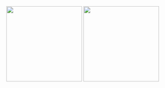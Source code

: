 <!-- ![Anurag's GitHub stats](https://github-readme-stats.vercel.app/api?username=samuelfox1&show_icons=true&theme=github_dark&count_private=true&hide_border=true) -->

<!-- [![Top Langs](https://github-readme-stats.vercel.app/api/top-langs/?username=samuelfox1&layout=compact&theme=github_dark&hide_border=true)](https://github.com/anuraghazra/github-readme-stats) -->

<div >

  <img src="https://github-readme-stats.vercel.app/api?username=samuelfox1&show_icons=true&theme=github_dark&count_private=true&hide_border=true" alt="" height="200"/>
  
  <img src="https://github-readme-stats.vercel.app/api/top-langs/?username=samuelfox1&layout=compact&theme=github_dark&hide_border=true" alt=""  height="200" />
  
</div>
 
 

<!--
**samuelfox1/samuelfox1** is a ✨ _special_ ✨ repository because its `README.md` (this file) appears on your GitHub profile.

Here are some ideas to get you started:

- 🔭 I’m currently working on ...
- 🌱 I’m currently learning ...
- 👯 I’m looking to collaborate on ...
- 🤔 I’m looking for help with ...
- 💬 Ask me about ...
- 📫 How to reach me: ...
- 😄 Pronouns: ...
- ⚡ Fun fact: ...
-->
